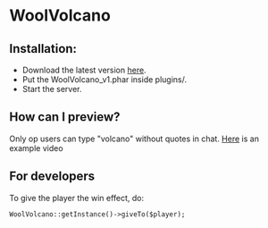# WoolVolcano

## Installation:
- Download the latest version [here](https://github.com/Josscoder/WoolVolcano/releases/latest).
- Put the WoolVolcano_v1.phar inside plugins/.
- Start the server.

## How can I preview?
Only op users can type "volcano" without quotes in chat.
[Here](https://twitter.com/Josscoder/status/1397231329180364801) is an example video

## For developers
To give the player the win effect, do:
````
WoolVolcano::getInstance()->giveTo($player);
````
